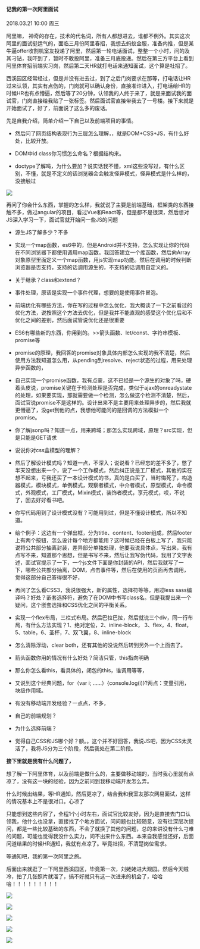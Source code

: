#### 记我的第一次阿里面试

2018.03.21  10:00 周三

阿里嘛， 神奇的存在，技术的代名词，所有人都想进去，谁都不例外。其实这次阿里的面试挺运气的，面临三月份阿里春招，我想去蚂蚁金服，准备内推，但是某牛逼offer收割机室友投递了阿里，然后第一轮电话面试，整整一个小时，问的及其刁钻，我吓到了，暂时不敢投阿里，准备三月底投递。然后在第三方平台上看到阿里体育招前端实习岗，然后第二天HR就打电话来通知面试，这个算是社招了。

西溪园区经常经过，但是并没有进去过，到了之后门岗要求在那等，打电话让HR过来认领，其实有点伤的，门岗就可以确认身份，直接准许进入，打电话给HR的时候HR也有点懵逼，然后等了20分钟，认领我的人终于来了，就是来面试我的面试官，门岗直接给我贴了一张标签。然后面试官直接带我去了一号楼。接下来就是开始面试了，好了，前面说了这么多的废话。

先是自我介绍，简单介绍一下自己以及前端项目的事情。

* 然后问了网页结构表现行为三层怎么理解，，就是DOM+CSS+JS，有什么好处，比较开放。

* DOM中id class你习惯怎么命名？根据结构来。

* doctype了解吗，为什么要加？说实话我不懂，xml这些没写过，有什么区别，不懂，就是不定义的话浏览器会会触发怪异模式，怪异模式是什么样的，没接触过

![](/assets/doctype.png)

再问了你会什么东西，掌握的怎么样，我就说了主要是前端基础，框架类的东西接触不多，做过angular的项目，看过Vue和React等，但是都不是很深，然后想对JS深入学习一下，面试官就开始问一些JS的问题

* 源生JS了解多少？不多

* 实现一个map函数，es6中的，但是Android并不支持，怎么实现让你的代码在不同浏览器下都使用调用map函数。我回答建立一个库函数，然后向Array对象原型里面定义一个map函数，用js实现map功能。然后在调用的时候判断浏览器是否支持，支持的话调用源生的，不支持的话调用自定义的。

* 关于继承？class和extend？

* 事件处理，原话是实现一个事件代理，想要的是使用事件冒泡。

* 前端优化有哪些方法，你在写的过程中怎么优化，我大概谈了一下之前看过的优化方法，说按照这个方法去优化，但是我并不能直观的感受这个优化后和不优化之间的差别，然后面试管说优化还是很重要

* ES6有哪些新的东西，你用到的。&gt;&gt;箭头函数、let/const、字符串模板、promise等

* promise的原理，我回答的promise对象具体内部怎么实现的我不清楚，然后使用方法我知道怎么用，从pending到resolve、reject状态的过程，用来处理异步函数的，

* 自己实现一个promise函数，我有点蒙，这不已经是一个源生的对象了吗，硬着头皮说，promise关键在于检测处理是否完成，类似于ajax的onreadystate的处理，如果要实现，那就需要做一个检测，怎么做这个检测不清楚，然后，面试官说promise不是这样的。设计出来不是主要用来处理异步的，然后我就更懵逼了，没get到他的点，我想他可能问的是回调的方法模拟一个promise。

* 你了解jsonp吗？知道一点，用来跨域；那怎么实现跨域，原理？src实现，但是只能是GET请求

* 说说你对css盒模型的理解？

* 然后了解设计模式吗？知道一点，不深入；说说看？已经忘的差不多了，憋了半天没想出来一个，说了一个工作模式，然后纠正说是工厂模式，其他的实在想不起来，亏我还买了一本设计模式的书，真的是白买了，当时悔死了，构造器模式，模块模式，单例模式，观察者模式，中介者模式，原型模式，命令模式，外观模式，工厂模式，Mixin模式，装饰者模式，享元模式，哎，不说了，回去好好看书吧。

* 你写代码用到了设计模式没有？可能用到过，但是不懂设计模式，所以不知道。

* 给个例子：这边有一个弹出框，分为title、content、footer组成，然后footer上有两个按钮，怎么设计每个地方都能用？这时候已经在白板上写了，我只能说将公共部分抽离封装，差异部分单独处理，他要我说具体点，写出来，我有点写不来，知道那个思想，但是书写不来，然后让我写伪代码，我用了文字表述，面试官提示了一下，一个js文件下面是你封装的API，然后我就写了一下，哪些公共部分抽离，DOM，点击事件等，然后在使用的页面再去调用，觉得这部分自己答得很不好，

* 再问了怎么看CSS3，我说很强大，新的属性，选择符等等，用过less sass编译吗？好处？嵌套选择符，避免了在DOM中书写class名。但是我提出来一个疑问，这个嵌套选择和CSS优化之间的平衡关系。

* 实现一个flex布局，三栏式布局。然后巴拉巴拉，然后就说三个div，同一行布局，有什么方法实现？1、绝对定位，2、inline-block， 3、flex，4、float，5、table，6、圣杯，7、双飞翼，8、inline-block

* 怎么清除浮动，clear both，还有其他的没说然后转到另外一个上面去了。

* 箭头函数你用的情况有什么好处？简洁只管，this指向明确

* 那么你怎么看this，看具体的，闭包的this，谁调用等等，

* 又说到这个经典问题，for（var i; ......）{console.log\(i\)}?两点：变量引用，块级作用域。

* 有没有移动端开发经验？一点点，不多，

* 自己的前端规划？

* 为什么选择前端？

* 觉得自己CSS和JS哪个好？额。。这个并不好回答，我说JS吧，因为CSS太灵活了，我将JS分为三个阶段，然后我处在第二阶段。

**接下里就是我有什么问题了，**

想了解一下阿里体育，以及前端是做什么的，主要做移动端的，当时我心里就有点凉了，没有这一块的经验，因为之前问到我移动端开发怎么弄。

什么时候出结果，等HR通知，然后更凉了，结合我和我室友那次网易面试，这样的情况基本上不是很对口。心凉了

只能想到这些内容了，全程1个小时左右，面试官比较友好，因为是直接去门口认领我，他什么也没拿，直接找了个地方面试，问问题也比较随意，没有往深层次提问，都是一些比较基础的东西，不会了就换了其他的问题，总的来讲没有什么刁难的问题，可能也觉得我没什么实力，问不出来什么东西。本来自我感觉还好，后面问道结果的时候HR通知，我就有点凉了。毕竟社招，不清楚岗位需求。

等通知吧，我的第一次阿里之旅。

后面出来就逛了一下阿里西溪园区，毕竟第一次，刘姥姥进大观园。然后今天贼冷，拍了几张照片就溜了，搞不好就只有这一次进来的机会了，哈哈哈！！！！！！！！！

![](/assets/微信图片_20180321154126.jpg)

![](/assets/微信图片_20180321154148.jpg)

![](/assets/微信图片_20180321154138.jpg)

![](/assets/微信图片_20180321154134.jpg)

![](/assets/微信图片_20180321154143.jpg)

